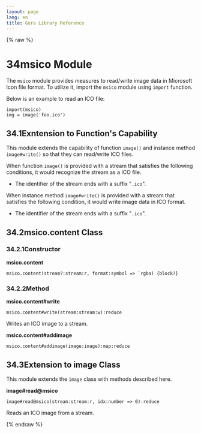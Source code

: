 ```yaml
---
layout: page
lang: en
title: Gura Library Reference
---
```


{% raw %}
<h1><span class="caption-index-1">34</span><a name="anchor-34"></a>msico Module</h1>
<p>
The <code>msico</code> module provides measures to read/write image data in Microsoft Icon file format. To utilize it, import the <code>msico</code> module using <code>import</code> function.
</p>
<p>
Below is an example to read an ICO file:
</p>
<pre><code>import(msico)
img = image('foo.ico')
</code></pre>
<h2><span class="caption-index-2">34.1</span><a name="anchor-34-1"></a>Exntension to Function's Capability</h2>
<p>
This module extends the capability of function <code>image()</code> and instance method <code>image#write()</code> so that they can read/write ICO files.
</p>
<p>
When function <code>image()</code> is provided with a stream that satisfies the following conditions, it would recognize the stream as a ICO file.
</p>
<ul>
<li>The identifier of the stream ends with a suffix "<code>.ico</code>".</li>
</ul>
<p>
When instance method <code>image#write()</code> is provided with a stream that satisfies the following condition, it would write image data in ICO format.
</p>
<ul>
<li>The identifier of the stream ends with a suffix "<code>.ico</code>".</li>
</ul>
<h2><span class="caption-index-2">34.2</span><a name="anchor-34-2"></a>msico.content Class</h2>
<h3><span class="caption-index-3">34.2.1</span><a name="anchor-34-2-1"></a>Constructor</h3>
<p>
<strong>msico.content</strong>
</p>
<p>
<code>msico.content(stream?:stream:r, format:symbol =&gt; `rgba) {block?}</code>
</p>
<h3><span class="caption-index-3">34.2.2</span><a name="anchor-34-2-2"></a>Method</h3>
<p>
<strong>msico.content#write</strong>
</p>
<p>
<code>msico.content#write(stream:stream:w):reduce</code>
</p>
<p>
Writes an ICO image to a stream.
</p>
<p>
<strong>msico.content#addimage</strong>
</p>
<p>
<code>msico.content#addimage(image:image):map:reduce</code>
</p>
<h2><span class="caption-index-2">34.3</span><a name="anchor-34-3"></a>Extension to image Class</h2>
<p>
This module extends the <code>image</code> class with methods described here.
</p>
<p>
<strong>image#read@msico</strong>
</p>
<p>
<code>image#read@msico(stream:stream:r, idx:number =&gt; 0):reduce</code>
</p>
<p>
Reads an ICO image from a stream.
</p>
<p />

{% endraw %}
